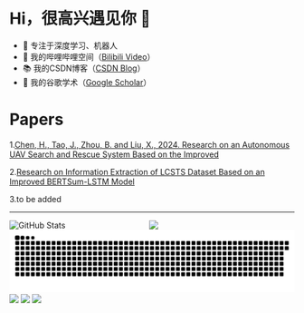 # Hi，很高兴遇见你 👋
- 🧡 专注于深度学习、机器人 
- 📯 我的哔哩哔哩空间（[Bilibili Video](https://space.bilibili.com/82123444?spm_id_from=333.337.0.0)） 
- 📚 我的CSDN博客（[CSDN Blog](https://blog.csdn.net/chb1945626852?type=blog)） 
- 🥤 我的谷歌学术（[Google Scholar](https://scholar.google.com/citations?user=2KiDPfQAAAAJ&hl=en)） 
# Papers
1.[Chen, H., Tao, J., Zhou, B. and Liu, X., 2024. Research on an Autonomous UAV Search and Rescue System Based on the Improved](https://ieeexplore.ieee.org/document/10604250)

2.[Research on Information Extraction of LCSTS Dataset Based on an Improved BERTSum-LSTM Model](https://arxiv.org/abs/2406.18364)

3.to be added

----
<div style="display: flex;">
  <img src="https://github-readme-stats.vercel.app/api?username=CHB-learner&show_icons=true&theme=tokyonight" alt="GitHub Stats" style="width: 49%;">
  <img src="https://streak-stats.demolab.com?user=CHB-learner&locale=zh_Hans" style="width: 49%;">
</div>




<picture>
  <source media="(prefers-color-scheme: dark)" srcset="https://raw.githubusercontent.com/CHB-learner/CHB-learner/output/github-contribution-grid-snake-dark.svg">
  <source media="(prefers-color-scheme: light)" srcset="https://raw.githubusercontent.com/CHB-learner/CHB-learner/output/github-contribution-grid-snake.svg">
  <img alt="github contribution grid snake animation" src="https://raw.githubusercontent.com/CHB-learner/CHB-learner/output/github-contribution-grid-snake.svg">
</picture>

<div class="image-container">
  <img src="https://stats.justsong.cn/api/github?username=CHB-learner&theme=tokyonight" />
  <img src="https://stats.justsong.cn/api/bilibili/?id=82123444&theme=tokyonight" />
  <img src="https://stats.justsong.cn/api/csdn?id=chb1945626852&theme=tokyonight" />
</div>










